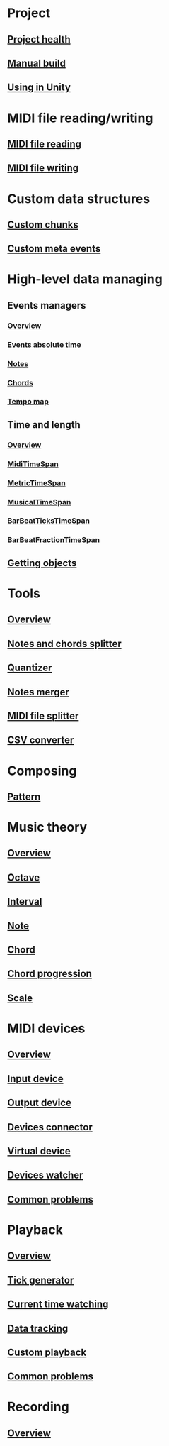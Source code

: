 # Project
## [Project health](dev/Project-health.md)
## [Manual build](dev/Manual-build.md)
## [Using in Unity](dev/Using-in-Unity.md)

# MIDI file reading/writing
## [MIDI file reading](file-reading-writing/MIDI-file-reading.md)
## [MIDI file writing](file-reading-writing/MIDI-file-writing.md)

# Custom data structures
## [Custom chunks](custom-data-structures/Custom-chunks.md)
## [Custom meta events](custom-data-structures/Custom-meta-events.md)

# High-level data managing
## Events managers
### [Overview](high-level-managing/Events-managers-overview.md)
### [Events absolute time](high-level-managing/Events-absolute-time.md)
### [Notes](high-level-managing/Notes.md)
### [Chords](high-level-managing/Chords.md)
### [Tempo map](high-level-managing/Tempo-map.md)
## Time and length
### [Overview](high-level-managing/Time-and-length-overview.md)
### [MidiTimeSpan](high-level-managing/MidiTimeSpan.md)
### [MetricTimeSpan](high-level-managing/MetricTimeSpan.md)
### [MusicalTimeSpan](high-level-managing/MusicalTimeSpan.md)
### [BarBeatTicksTimeSpan](high-level-managing/BarBeatTicksTimeSpan.md)
### [BarBeatFractionTimeSpan](high-level-managing/BarBeatFractionTimeSpan.md)
## [Getting objects](high-level-managing/Getting-objects.md)

# Tools
## [Overview](tools/Overview.md)
## [Notes and chords splitter](tools/Notes-and-chords-splitter.md)
## [Quantizer](tools/Quantizer.md)
## [Notes merger](tools/Notes-merger.md)
## [MIDI file splitter](tools/MIDI-file-splitter.md)
## [CSV converter](xref:Melanchall.DryWetMidi.Tools.CsvConverter)

# Composing
## [Pattern](composing/Pattern.md)

# Music theory
## [Overview](music-theory/Overview.md)
## [Octave](music-theory/Octave.md)
## [Interval](music-theory/Interval.md)
## [Note](music-theory/Note.md)
## [Chord](music-theory/Chord.md)
## [Chord progression](music-theory/Chord-progression.md)
## [Scale](music-theory/Scale.md)

# MIDI devices
## [Overview](devices/Overview.md)
## [Input device](devices/Input-device.md)
## [Output device](devices/Output-device.md)
## [Devices connector](devices/Devices-connector.md)
## [Virtual device](devices/Virtual-device.md)
## [Devices watcher](devices/Devices-watcher.md)
## [Common problems](devices/Common-problems.md)

# Playback
## [Overview](playback/Overview.md)
## [Tick generator](playback/Tick-generator.md)
## [Current time watching](playback/Current-time-watching.md)
## [Data tracking](playback/Data-tracking.md)
## [Custom playback](playback/Custom-playback.md)
## [Common problems](playback/Common-problems.md)

# Recording
## [Overview](recording/Overview.md)